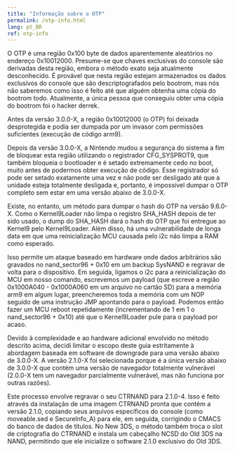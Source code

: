 ```yaml
---
title: "Informação sobre o OTP"
permalink: /otp-info.html
lang: pt_BR
ref: otp-info
---
```


O OTP é uma região 0x100 byte de dados aparentemente aleatórios no endereço 0x10012000. Presume-se que chaves exclusivas do console são derivadas desta região, embora o método exato seja atualmente desconhecido. É provável que nesta região estejam armazenados os dados exclusivos do console que são descriptografados pelo bootrom, mas nós não saberemos como isso é feito até que alguém obtenha uma cópia do bootrom todo. Atualmente, a única pessoa que conseguiu obter uma cópia do bootrom foi o hacker derrek.

Antes da versão 3.0.0-X, a região 0x10012000 (o OTP) foi deixada desprotegida e podia ser dumpada por um invasor com permissões suficientes (execução de código arm9).

Depois da versão 3.0.0-X, a Nintendo mudou a segurança do sistema a fim de bloquear esta região utilizando o registrador CFG_SYSPROT9, que também bloqueia o bootloader e é setado extremamente cedo no boot, muito antes de podermos obter execução de código. Esse registrador só pode ser setado exatamente uma vez e não pode ser desligado até que a unidade esteja totalmente desligada e, portanto, é impossível dumpar o OTP completo sem estar em uma versão abaixo de 3.0.0-X.

Existe, no entanto, um método para dumpar o hash do OTP na versão 9.6.0-X. Como o Kernel9Loader não limpa o registro SHA_HASH depois de ter sido usado, o dump do SHA_HASH dará o hash do OTP que foi entregue ao Kernel9 pelo Kernel9Loader. Além disso, há uma vulnerabilidade de longa data em que uma reinicialização MCU causada pelo i2c não limpa a RAM como esperado.

Isso permite um ataque baseado em hardware onde dados arbitrários são gravados no nand_sector96 + 0x10 em um backup SysNAND e regravar de volta para o dispositivo. Em seguida, ligamos o i2c para a reinicialização do MCU em nosso comando, escrevemos um payload (que escreve a região 0x1000A040 - 0x1000A060 em um arquivo no cartão SD) para a memória arm9 em algum lugar, preencheremos toda a memória com um NOP seguido de uma instrução JMP apontando para o payload. Podemos então fazer um MCU reboot repetidamente (incrementando de 1 em 1 o nand_sector96 + 0x10) até que o Kernel9Loader pule para o payload por acaso.

Devido à complexidade e ao hardware adicional envolvido no método descrito acima, decidi limitar o escopo deste guia estritamente à abordagem baseada em software de downgrade para uma versão abaixo de 3.0.0-X. A versão 2.1.0-X foi selecionada porque é a única versão abaixo de 3.0.0-X que contém uma versão de navegador totalmente vulnerável (2.0.0-X tem um navegador parcialmente vulnerável, mas não funciona por outras razões).

Este processo envolve regravar o seu CTRNAND para 2.1.0-4. Isso é feito através da instalação de uma imagem CTRNAND pronta que contém a versão 2.1.0, copiando seus arquivos específicos do console (como moveable.sed e SecureInfo_A) para ele, em seguida, corrigindo o CMACS do banco de dados de títulos. No New 3DS, o método também troca o slot de criptografia do CTRNAND e instala um cabeçalho NCSD do Old 3DS na NAND, permitindo que ele inicialize o software 2.1.0 exclusivo do Old 3DS.
